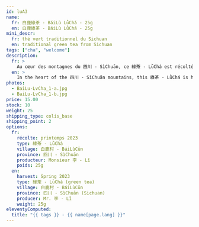 ```yaml
---
id: luA3
name:
  fr: 白鹿綠茶 - BáiLù LǜChá - 25g
  en: 白鹿綠茶 - BáiLù LǜChá - 25g
mini_descr:
  fr: thé vert traditionnel du Sichuan
  en: traditional green tea from Sichuan
tags: ["cha", "welcome"]
description:
  fr: >
    Au cœur des montagnes du 四川 - SìChuān, ce 綠茶 - LǜChá est récolté à 白鹿村 - BáiLùCūn, un petit village de 彭州 - PéngZhōu, perché à 850 mètres d'altitude. Entouré de forêts et de ruisseaux, sans industrie, 白鹿村 - BáiLùCūn offre un environnement pur, propice à une agriculture respectueuse du vivant.<!--more-->  Dans cet air clair et tranquille, le thé grandit lentement, nourri de brumes et de lumière. Son infusion est douce, sans amertume, portée par des notes de fèves tendres et de fleurs sauvages.Chaque tasse résonne comme un souffle vivant de la nature.
  en: >
    In the heart of the 四川 - SìChuān mountains, this 綠茶 - LǜChá is hand-harvested in 白鹿村 - BáiLùCūn, a small village of 彭州 - PéngZhōu, perched at 850 meters above sea level. Surrounded by forests and streams, untouched by industry, 白鹿村 - BáiLùCūn offers a pure, living environment where tea grows slowly,<!--more-->  nourished by mist and light. Its infusion is soft and free from bitterness, with tender bean and wildflower notes. Each cup carries the vibrant breath of nature.
photos:
  - BaiLu-LvCha_1-a.jpg
  - BaiLu-LvCha_1-b.jpg
price: 15.00
stock: 10
weight: 25
shipping_type: colis_base
shipping_point: 2
options:
  fr:
    récolte: printemps 2023
    type: 綠茶 - LǜChá
    village: 白鹿村 - BáiLùCūn
    province: 四川 - SìChuān
    producteur: Monsieur 李 - Lǐ
    poids: 25g
  en:
    harvest: Spring 2023
    type: 綠茶 - LǜChá (green tea)
    village: 白鹿村 - BáiLùCūn
    province: 四川 - SìChuān (Sichuan)
    producer: Mr. 李 - Lǐ
    weight: 25g
eleventyComputed:
  title: "{{ tags }} - {{ name[page.lang] }}"
---
```

